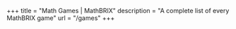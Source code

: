 +++
title = "Math Games | MathBRIX"
description = "A complete list of every MathBRIX game"
url = "/games"
+++
